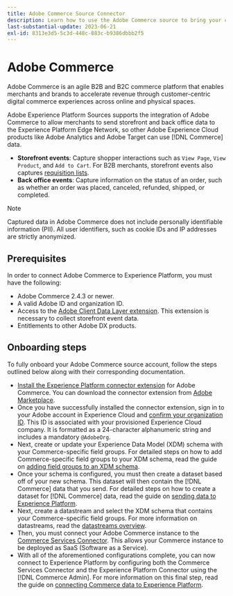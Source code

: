 ```yaml
---
title: Adobe Commerce Source Connector
description: Learn how to use the Adobe Commerce source to bring your commerce data to Experience Platform.
last-substantial-update: 2023-06-21
exl-id: 8313e3d5-5c3d-448c-883c-b9386dbbb2f5
---
```

# Adobe Commerce

Adobe Commerce is an agile B2B and B2C commerce platform that enables merchants and brands to accelerate revenue through customer-centric digital commerce experiences across online and physical spaces. 

Adobe Experience Platform Sources supports the integration of Adobe Commerce to allow merchants to send storefront and back office data to the Experience Platform Edge Network, so other Adobe Experience Cloud products like Adobe Analytics and Adobe Target can use [!DNL Commerce] data.

* **Storefront events**: Capture shopper interactions such as `View Page`, `View Product`, and `Add to Cart`. For B2B merchants, storefront events also captures [requisition lists](<https://experienceleague.adobe.com/docs/commerce-admin/b2b/requisition-lists/requisition-lists.html>).
* **Back office events**: Capture information on the status of an order, such as whether an order was placed, canceled, refunded, shipped, or completed.

>[!NOTE]
>
>Captured data in Adobe Commerce does not include personally identifiable information (PII). All user identifiers, such as cookie IDs and IP addresses are strictly anonymized.

## Prerequisites

In order to connect Adobe Commerce to Experience Platform, you must have the following:

* Adobe Commerce 2.4.3 or newer.
* A valid Adobe ID and organization ID.
* Access to the [Adobe Client Data Layer extension](../../../tags/extensions/client/client-data-layer/overview.md). This extension is necessary to collect storefront event data.
* Entitlements to other Adobe DX products.

## Onboarding steps

To fully onboard your Adobe Commerce source account, follow the steps outlined below along with their corresponding documentation.

* [Install the Experience Platform connector extension](https://experienceleague.adobe.com/docs/commerce-merchant-services/experience-platform-connector/fundamentals/install.html) for Adobe Commerce. You can download the connector extension from [Adobe Marketplace](https://commercemarketplace.adobe.com/magento-experience-platform-connector.html).
* Once you have successfully installed the connector extension, sign in to your Adobe account in Experience Cloud and [confirm your organization ID](https://experienceleague.adobe.com/docs/core-services/interface/administration/organizations.html#concept_EA8AEE5B02CF46ACBDAD6A8508646255). This ID is associated with your provisioned Experience Cloud company. It is formatted as a 24-character alphanumeric string and includes a mandatory `@AdobeOrg`.
* Next, create or update your Experience Data Model (XDM) schema with your Commerce-specific field groups. For detailed steps on how to add Commerce-specific field groups to your XDM schema, read the guide on [adding field groups to an XDM schema](https://experienceleague.adobe.com/docs/commerce-merchant-services/experience-platform-connector/fundamentals/update-xdm.html).
* Once your schema is configured, you must then create a dataset based off of your new schema. This dataset will then contain the [!DNL Commerce] data that you send. For detailed steps on how to create a dataset for [!DNL Commerce] data, read the guide on [sending data to Experience Platform](https://experienceleague.adobe.com/docs/platform-learn/implement-mobile-sdk/experience-cloud/platform.html#create-a-dataset).
* Next, create a datastream and select the XDM schema that contains your Commerce-specific field groups. For more information on datastreams, read the [datastreams overview](https://experienceleague.adobe.com/docs/experience-platform/datastreams/overview.html).
* Then, you must connect your Adobe Commerce instance to the [Commerce Services Connector](https://experienceleague.adobe.com/docs/commerce-merchant-services/user-guides/integration-services/saas.html). This allows your Commerce instance to be deployed as SaaS (Software as a Service).
* With all of the aforementioned configurations complete, you can now connect to Experience Platform by configuring both the Commerce Services Connector and the Experience Platform Connector using the [!DNL Commerce Admin]. For more information on this final step, read the guide on [connecting Commerce data to Experience Platform](https://experienceleague.adobe.com/docs/commerce-merchant-services/experience-platform-connector/fundamentals/connect-data.html).
